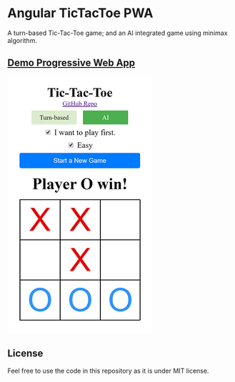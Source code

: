# Angular TicTacToe PWA

<!--[![ko-fi](https://ko-fi.com/img/githubbutton_sm.svg)](https://ko-fi.com/I3I63W4OK) -->

A turn-based Tic-Tac-Toe game; and an AI integrated game using minimax algorithm.

## [Demo Progressive Web App](https://changhuixu.github.io/tic-tac-toe/)

![board](./board.png)

## License

Feel free to use the code in this repository as it is under MIT license.

<!-- [![ko-fi](https://ko-fi.com/img/githubbutton_sm.svg)](https://ko-fi.com/I3I63W4OK) -->
